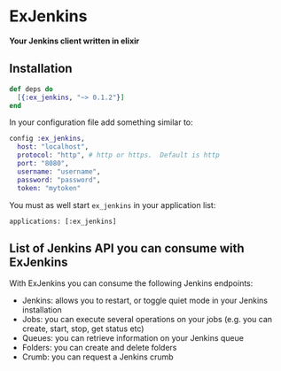 # ExJenkins

**Your Jenkins client written in elixir**

## Installation

```elixir
def deps do
  [{:ex_jenkins, "~> 0.1.2"}]
end
```

In your configuration file add something similar to:

```elixir
config :ex_jenkins,
  host: "localhost",
  protocol: "http", # http or https.  Default is http
  port: "8080",
  username: "username",
  password: "password",
  token: "mytoken"
```

You must as well start `ex_jenkins` in your application list:

```
applications: [:ex_jenkins]
```

## List of Jenkins API you can consume with ExJenkins

With ExJenkins you can consume the following Jenkins endpoints:

* Jenkins: allows you to restart, or toggle quiet mode in your Jenkins installation
* Jobs: you can execute several operations on your jobs (e.g. you can create, start, stop, get status etc)
* Queues: you can retrieve information on your Jenkins queue
* Folders: you can create and delete folders
* Crumb: you can request a Jenkins crumb
